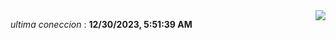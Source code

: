 <div style="display: flex; justify-content: space-between;">
 <p align="right"><i>ultima coneccion</i> : <b>12/30/2023, 5:51:39 AM</b></p> 
 <img src="https://img.shields.io/badge/GitHub%20Action%20Status-Online-brightgreen?style=flat&logo=githubactions&logoColor=%23ffffff&labelColor=%23181717&color=%232088FF" />
</div>

<!--START_SECTION:waka-->
<!--END_SECTION:waka-->
